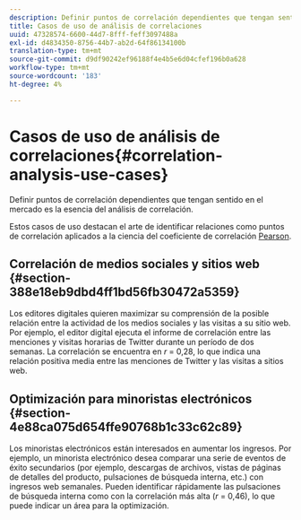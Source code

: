 ```yaml
---
description: Definir puntos de correlación dependientes que tengan sentido en el mercado es la esencia del análisis de correlación.
title: Casos de uso de análisis de correlaciones
uuid: 47328574-6600-44d7-8fff-feff3097488a
exl-id: d4834350-8756-44b7-ab2d-64f86134100b
translation-type: tm+mt
source-git-commit: d9df90242ef96188f4e4b5e6d04cfef196b0a628
workflow-type: tm+mt
source-wordcount: '183'
ht-degree: 4%

---
```


# Casos de uso de análisis de correlaciones{#correlation-analysis-use-cases}

Definir puntos de correlación dependientes que tengan sentido en el mercado es la esencia del análisis de correlación.

Estos casos de uso destacan el arte de identificar relaciones como puntos de correlación aplicados a la ciencia del coeficiente de correlación [Pearson](../../../../home/c-get-started/c-analysis-vis/c-correlation-analysis/c-correlation-pearsons.md#concept-5996cb8c89fd4df5b47b7318e7a1d29c).

## Correlación de medios sociales y sitios web {#section-388e18eb9dbd4ff1bd56fb30472a5359}

Los editores digitales quieren maximizar su comprensión de la posible relación entre la actividad de los medios sociales y las visitas a su sitio web. Por ejemplo, el editor digital ejecuta el informe de correlación entre las menciones y visitas horarias de Twitter durante un período de dos semanas. La correlación se encuentra en *r* = 0,28, lo que indica una relación positiva media entre las menciones de Twitter y las visitas a sitios web.

## Optimización para minoristas electrónicos {#section-4e88ca075d654ffe90768b1c33c62c89}

Los minoristas electrónicos están interesados en aumentar los ingresos. Por ejemplo, un minorista electrónico desea comparar una serie de eventos de éxito secundarios (por ejemplo, descargas de archivos, vistas de páginas de detalles del producto, pulsaciones de búsqueda interna, etc.) con ingresos web semanales. Pueden identificar rápidamente las pulsaciones de búsqueda interna como con la correlación más alta (*r* = 0,46), lo que puede indicar un área para la optimización.
